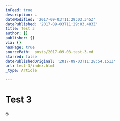```yaml
---
inFeed: true
description: ☕️
dateModified: '2017-09-03T11:29:03.345Z'
datePublished: '2017-09-03T11:29:03.483Z'
title: Test 3
author: []
publisher: {}
via: {}
hasPage: true
sourcePath: _posts/2017-09-03-test-3.md
starred: false
datePublishedOriginal: '2017-09-03T11:28:54.151Z'
url: test-3/index.html
_type: Article

---
```

# Test 3

☕️